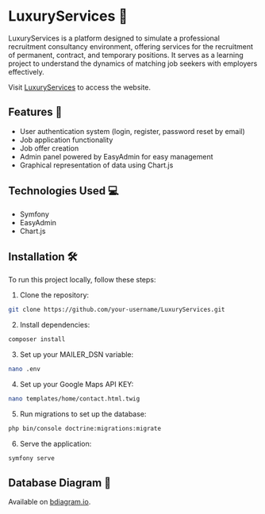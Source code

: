 # LuxuryServices 💼

LuxuryServices is a platform designed to simulate a professional recruitment consultancy environment, offering services for the recruitment of permanent, contract, and temporary positions. It serves as a learning project to understand the dynamics of matching job seekers with employers effectively.

Visit [LuxuryServices](https://luxuryservices.evgenii.fr/) to access the website.

## Features 🚀

- User authentication system (login, register, password reset by email)
- Job application functionality
- Job offer creation
- Admin panel powered by EasyAdmin for easy management
- Graphical representation of data using Chart.js

## Technologies Used 💻

- Symfony
- EasyAdmin
- Chart.js

## Installation 🛠️

To run this project locally, follow these steps:

1. Clone the repository:

```bash
git clone https://github.com/your-username/LuxuryServices.git
```

2. Install dependencies:

```bash
composer install
```

3. Set up your MAILER_DSN variable:

```bash
nano .env
```

4. Set up your Google Maps API KEY:

```bash
nano templates/home/contact.html.twig
```

5. Run migrations to set up the database:

```bash
php bin/console doctrine:migrations:migrate
```

6. Serve the application:

```bash
symfony serve
```

## Database Diagram 📄

Available on [bdiagram.io](https://dbdiagram.io/d/TP-Luxury-Services-6512b106ffbf5169f083b96c).
